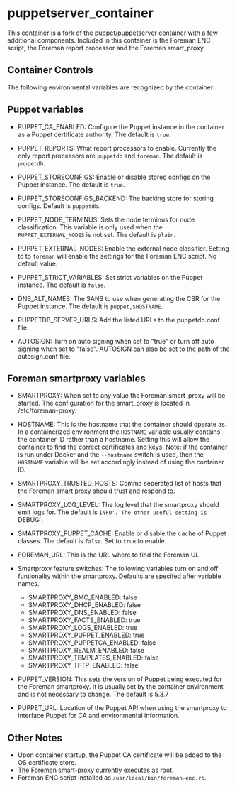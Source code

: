 puppetserver_container
======================
This container is a fork of the puppet/puppetserver container with a few
additional components. Included in this container is the Foreman ENC script,
the Foreman report processor and the Foreman smart_proxy.

Container Controls
------------------
The following environmental variables are recognized by the container:

Puppet variables
----------------

   * PUPPET_CA_ENABLED: Configure the Puppet instance in the container as a
      Puppet certificate authority. The default is `true`.

   * PUPPET_REPORTS: What report processors to enable. Currently the only
      report processors are `puppetdb` and `foreman`. The default is
      `puppetdb`.

   * PUPPET_STORECONFIGS: Enable or disable stored configs on the Puppet
      instance. The default is `true`.

   * PUPPET_STORECONFIGS_BACKEND: The backing store for storing configs.
      Default is `puppetdb`.

   * PUPPET_NODE_TERMINUS: Sets the node terminus for node classification.
      This variable is only used when the `PUPPET_EXTERNAL_NODES` is not
      set. The default is `plain`.

   * PUPPET_EXTERNAL_NODES: Enable the external node classifier. Setting to
      to `foreman` will enable the settings for the Foreman ENC script. No
      default value.

   * PUPPET_STRICT_VARIABLES: Set strict variables on the Puppet instance.
      The default is `false`.

   * DNS_ALT_NAMES: The SANS to use when generating the CSR for the Puppet
      instance. The default is `puppet,$HOSTNAME`.

   * PUPPETDB_SERVER_URLS: Add the listed URLs to the puppetdb.conf file.

   * AUTOSIGN: Turn on auto signing when set to "true" or turn off auto
        signing when set to "false". AUTOSIGN can also be set to the path
        of the autosign.conf file.

Foreman smartproxy variables
----------------------------

   * SMARTPROXY: When set to any value the Foreman smart_proxy will be
        started. The configuration for the smart_proxy is located in
        /etc/foreman-proxy.

   * HOSTNAME: This is the hostname that the container should operate as.
        In a containerized environment the `HOSTNAME` variable usually
        contains the container ID rather than a hostname. Setting this
        will allow the container to find the correct certificates and keys.
        Note: if the container is run under Docker and the `--hostname`
        switch is used, then the `HOSTNAME` variable will be set accordingly
        instead of using the container ID.

   * SMARTPROXY_TRUSTED_HOSTS: Comma seperated list of hosts that the
        Foreman smart proxy should trust and respond to.

   * SMARTPROXY_LOG_LEVEL: The log level that the smartproxy should emit
        logs for. The default is `INFO'. The other useful setting is
        `DEBUG`.

   * SMARTPROXY_PUPPET_CACHE: Enable or disable the cache of Puppet classes.
        The default is `false`. Set to `true` to enable.

   * FOREMAN_URL: This is the URL where to find the Foreman UI.

   * Smartproxy feature switches: The following variables turn on and off
        funtionality within the smartproxy. Defaults are specifed after
        variable names.

      * SMARTPROXY_BMC_ENABLED: false
      * SMARTPROXY_DHCP_ENABLED: false
      * SMARTPROXY_DNS_ENABLED: false
      * SMARTPROXY_FACTS_ENABLED: true
      * SMARTPROXY_LOGS_ENABLED: true
      * SMARTPROXY_PUPPET_ENABLED: true
      * SMARTPROXY_PUPPETCA_ENABLED: false
      * SMARTPROXY_REALM_ENABLED: false
      * SMARTPROXY_TEMPLATES_ENABLED: false
      * SMARTPROXY_TFTP_ENABLED: false

   * PUPPET_VERSION: This sets the version of Puppet being executed for
      the Foreman smartproxy. It is usually set by the container environment
      and is not necessary to change. The default is 5.3.7

   * PUPPET_URL: Location of the Puppet API when using the smartproxy
      to interface Puppet for CA and environmental information.

Other Notes
-----------
* Upon container startup, the Puppet CA certificate will be added to the
  OS certificate store.
* The Foreman smart-proxy currently executes as root.
* Foreman ENC script installed as `/usr/local/bin/foreman-enc.rb`.
